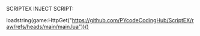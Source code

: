 SCRIPTEX INJECT SCRIPT:

loadstring(game:HttpGet("https://github.com/PYcodeCodingHub/ScriptEX/raw/refs/heads/main/main.lua"))()

